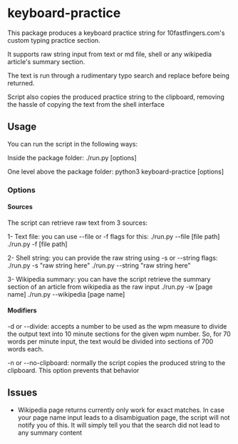 # keyboard-practice

This package produces a keyboard practice string for 10fastfingers.com's  custom typing practice section.

It supports raw string input from text or md file, shell or any wikipedia
article's summary section.

The text is run through a rudimentary typo search and replace
before being returned. 

Script also copies the produced practice string to the clipboard,
removing the hassle of copying the text from the shell interface

## Usage

You can run the script in the following ways:

Inside the package folder:
    ./run.py [options]

One level above the package folder:
    python3 keyboard-practice [options]

### Options

#### Sources

The script can retrieve raw text from 3 sources:

1- Text file: you can use --file or -f flags for this:
    ./run.py --file [file path]
    ./run.py -f [file path]

2- Shell string: you can provide the raw string using -s or --string
flags:
    ./run.py -s "raw string here"
    ./run.py --string "raw string here"

3- Wikipedia summary: you can have the script retrieve the summary 
section of an article from wikipedia as the raw input
    ./run.py -w [page name]
    ./run.py --wikipedia [page name]

#### Modifiers

-d or --divide: accepts a number to be used as the wpm measure to divide
the output text into 10 minute sections for the given wpm number. So, for
70 words per minute input, the text would be divided into sections of 
700 words each.

-n or --no-clipboard: normally the script copies the produced string to 
the clipboard. This option prevents that behavior

## Issues

- Wikipedia page returns currently only work for exact matches. In case
your page name input leads to a disambiguation page, the script will not
notify you of this. It will simply tell you that the search did not 
lead to any summary content